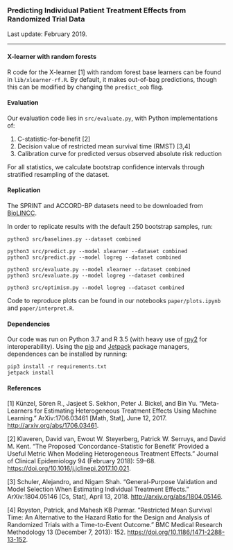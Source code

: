 ### Predicting Individual Patient Treatment Effects from Randomized Trial Data

Last update: February 2019.

---

#### X-learner with random forests

R code for the X-learner [1] with random forest base learners can be found in
`lib/xlearner-rf.R`. By default, it makes out-of-bag predictions, though 
this can be modified by changing the `predict_oob` flag. 

#### Evaluation

Our evaluation code lies in `src/evaluate.py`, with Python implementations of:

1. C-statistic-for-benefit [2]
2. Decision value of restricted mean survival time (RMST) [3,4]
3. Calibration curve for predicted versus observed absolute risk reduction

For all statistics, we calculate bootstrap confidence intervals through 
stratified resampling of the dataset.

#### Replication 

The SPRINT and ACCORD-BP datasets need to be downloaded from [BioLINCC](https://biolincc.nhlbi.nih.gov/home/).

In order to replicate results with the default 250 bootstrap samples, run:

```shell
python3 src/baselines.py --dataset combined

python3 src/predict.py --model xlearner --dataset combined
python3 src/predict.py --model logreg --dataset combined

python3 src/evaluate.py --model xlearner --dataset combined
python3 src/evaluate.py --model logreg --dataset combined

python3 src/optimism.py --model logreg --dataset combined
```

Code to reproduce plots can be found in our notebooks `paper/plots.ipynb` and `paper/interpret.R`.

#### Dependencies

Our code was run on Python 3.7 and R 3.5 (with heavy use of [rpy2](https://rpy2.readthedocs.io/en/version_2.8.x/) for interoperability). Using the [pip](https://pypi.org/project/pip/) and  [Jetpack](https://github.com/ankane/jetpack) package managers, dependences can be installed by running:

```shell
pip3 install -r requirements.txt
jetpack install
```

#### References

[1] Künzel, Sören R., Jasjeet S. Sekhon, Peter J. Bickel, and Bin Yu. “Meta-Learners for Estimating Heterogeneous Treatment Effects Using Machine Learning.” ArXiv:1706.03461 [Math, Stat], June 12, 2017. http://arxiv.org/abs/1706.03461.

[2] Klaveren, David van, Ewout W. Steyerberg, Patrick W. Serruys, and David M. Kent. “The Proposed ‘Concordance-Statistic for Benefit’ Provided a Useful Metric When Modeling Heterogeneous Treatment Effects.” Journal of Clinical Epidemiology 94 (February 2018): 59–68. https://doi.org/10.1016/j.jclinepi.2017.10.021.

[3] Schuler, Alejandro, and Nigam Shah. “General-Purpose Validation and Model Selection When Estimating Individual Treatment Effects.” ArXiv:1804.05146 [Cs, Stat], April 13, 2018. http://arxiv.org/abs/1804.05146.

[4] Royston, Patrick, and Mahesh KB Parmar. “Restricted Mean Survival Time: An Alternative to the Hazard Ratio for the Design and Analysis of Randomized Trials with a Time-to-Event Outcome.” BMC Medical Research Methodology 13 (December 7, 2013): 152. https://doi.org/10.1186/1471-2288-13-152.

